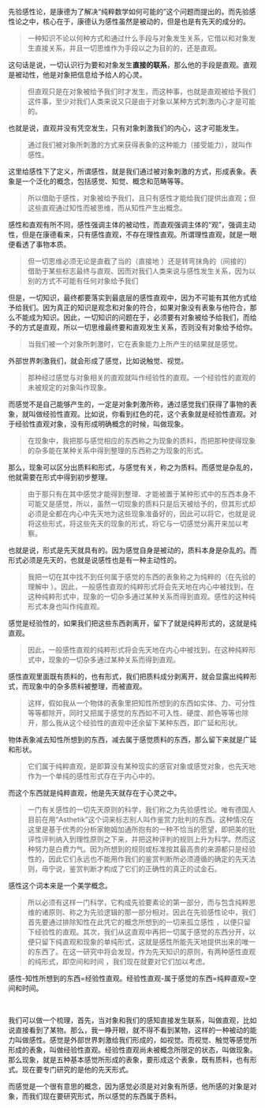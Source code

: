 <p>先验感性论，是康德为了解决“纯粹数学如何可能的”这个问题而提出的。而先验感性论之中，核心在于，康德认为感性虽然是被动的，但是也是有先天的成分的。</p><blockquote>一种知识不论以何种方式和通过什么手段与对象发生关系，它借以和对象发生直接关系，并且一切思维作为手段以之为目的的，还是直观。</blockquote><p>这句话是说，一切认识行为要和对象发生<b>直接的联系</b>，那么他的手段是直观。直观是被动性，他是对象把信息给予给人的心灵。</p><blockquote>但直观只是在对象被给予我们时才发生，而这种事，也就是直观被给予我们这件事，至少对我们人类来说又只是由于对象以某种方式刺激内心才是可能的。</blockquote><p>也就是说，直观并没有凭空发生，只有对象刺激我们的内心，这才可能发生。</p><blockquote>通过我们被对象所刺激的方式来获得表象的这种能力（接受能力），就叫作感性。</blockquote><p>这里给感性下了定义，所谓感性，就是我们通过被对象刺激的方式，形成表象。表象是一个泛化的概念，包括感觉、知觉、概念和范畴等等。</p><blockquote>所以借助于感性，对象被给予我们，且只有感性才能给我们提供出直观；但这些直观通过知性而被思维，而从知性产生出概念。</blockquote><p>感性和直观有所不同，感性强调主体的被动性，而直观强调主体的“观”，强调主动性，但是在康德看来，只有感性直观，不存在理性直观。所谓理性直观，就是一眼便看透了事物本质。</p><blockquote>但一切思维必须无论是直截了当的（直接地 ）还是转弯抹角的（间接的）借助于某些标志最终与直观、因而对我们人类来说与感性发生关系，因为以别的方式不可能有任何对象给予我们</blockquote><p>但是，一切知识，最终都要落实到最底层的感性直观中，因为不可能有其他方式给予给我们。因为真正的知识是观念和对象的符合，如果对象没有表象与他符合，那么不能成为知识。因此，一切知识的问题在于，必须要有对象被给予给我们，而给予的方式是直观，所以一切思维最终要和直观发生关系，否则没有对象给予给你。</p><blockquote>当我们被一个对象所刺激时，它在表象能力上所产生的结果就是感觉。</blockquote><p>外部世界刺激我们，就会形成了感觉，比如说触觉、视觉。</p><blockquote>那种经过感觉与对象相关的直观就叫作经验性的直观。一个经验性的直观的未被规定的对象叫作现象。</blockquote><p>而感觉不是自己能够产生的，一定是对象刺激所称，通过感觉我们获得了事物的表象，就叫做经验性直观。比如说，你看到红色的花，这个表象就是经验性直观。对于经验性直观对象，没有形成明确概念的时候，叫做现象。</p><blockquote>在现象中，我把那与感觉相应的东西称之为现象的质料，而把那种使得现象的杂多能在某种关系中得到整理的东西称之为现象的形式。</blockquote><p>那么，现象可以区分出质料和形式，与感觉有关，称之为质料。而感觉是杂乱的，他就需要在形式中得到初步整理。</p><blockquote>由于那只有在其中感觉才能得到整理、才能被置于某种形式中的东西本身不可能又是感觉，所以，虽然一切现象的质料只是后天被给予的，但其形式却必须是全都在内心中先天地为这些现象准备好的，因此可以将它，也就是说将这些形式，将这些先天的现象的形式，将它与一切感觉分离开来加以考察。</blockquote><p>也就是说，形式是先天就具有的。因为感觉自身是被动的，质料本身是杂乱的。而形式必须是先天的，也就是说感性也是有一种主动性的。</p><blockquote>我把一切在其中找不到任何属于感觉的东西的表象称之为纯粹的（在先验的理解中 ）。因此，一般感性直观的纯粹形式将会先天地在内心中被找到，在这种纯粹形式中，现象的一切杂多通过某种关系而得到直观。感性的这种纯形式本身也叫作纯直观。</blockquote><p>感觉是经验性的，如果我们把这些东西剥离开，留下了就是纯粹形式的，这就是纯直观。</p><blockquote>因此，一般感性直观的纯粹形式将会先天地在内心中被找到，在这种纯粹形式中，现象的一切杂多通过某种关系而得到直观。</blockquote><p>感性直观里面既有质料的，也有形式，我们把质料成分剥离开，就会显露出纯粹形式，而现象中的杂多质料被整理，而被直观。</p><blockquote>这样，假如我从一个物体的表象里把知性所想到的东西如实体、力、可分性等等都除开，同时又把属于感觉的东西如不可入性、硬度、颜色等等也除开，那么我从这个经验性的直观中还余留下某种东西，即广延和形状。</blockquote><p>物体表象减去知性所想到的东西，减去属于感觉质料的东西，那么留下来就是广延和形状。</p><blockquote>它们属于纯粹直观，是即算没有某种现实的感官对象或感觉对象，也先天地作为一个单纯的感性形式存在于内心中的。</blockquote><p>而这个东西就是纯粹直观，他是先天就存在于心灵之中。</p><blockquote>一门有关感性的一切先天原则的科学，我们称之为先验感性论。唯有德国人目前在用“Asthetik”这个词来标志别人叫作鉴赏力批判的东西。这种情况在这里是基于优秀的分析家鲍姆加通所抱有的一种不恰当的愿望，即把美的批评性评判纳入到理性原则之下来，并把这种评判的规则上升为科学。然而这种努力是白费力气。因为所想到的规则或标准按其最高贵的来源都只是经验性的，因此它们永远也不能用作我们的鉴赏判断所必须遵循的确定的先天法则，毋宁说，鉴赏判断才构成了它们的正确性的真正的试金石。</blockquote><p>感性这个词本来是一个美学概念。</p><blockquote>所以必须有这样一门科学，它构成先验要素论的第一部分，而与包含纯粹思维的诸原则、称之为先验逻辑的那一部分相对。因此在先验感性论中，我们首先要通过排除知性在此凭它的概念所想到的一切来孤立感性 ，以便只留下经验性的直观。其次，我们从这直观中再把一切属于感觉的东西分开，以便只留下纯直观和现象的单纯形式，这就是感性所能先天地提供出来的唯一的东西了。在这一研究中将会发现，作为先天知识的原则，有两种感性直观的纯形式，即空间和时间 ，我们现在就要对它们加以考虑。</blockquote><p>感性-知性所想到的东西=经验性直观。经验性直观-属于感觉的东西=纯粹直观=空间和时间。</p><p><br></p><p>我们可以做一个梳理，首先，当对象和我们的感知直接发生联系，叫做直观，比如说直接看到了某物。那么，我一睁开眼，就不得不看到某物，这样的一种被动的能力叫做感性。感觉是外部世界刺激给我们形成的，如视觉。而视觉、触觉等感觉所形成的表象，叫做经验性直观。经验性直观尚未被概念所限定的状态，叫做现象。那么现象，就是五种基本感觉所形成的表象，要形成这个表象，既有质料，也有形式。现在要专门研究的是他的先天形式。</p><p>而感觉是一个很有意思的概念，因为感觉必须是对对象有所感，他所感的对象是对象，而我们现在要研究形式，所以感觉的东西属于质料。</p><p></p>